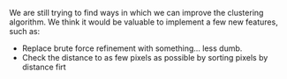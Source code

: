 We are still trying to find ways in which we can improve the clustering algorithm.
We think it would be valuable to implement a few new features, such as:
* Replace brute force refinement with something... less dumb.
* Check the distance to as few pixels as possible by sorting pixels by distance firt

